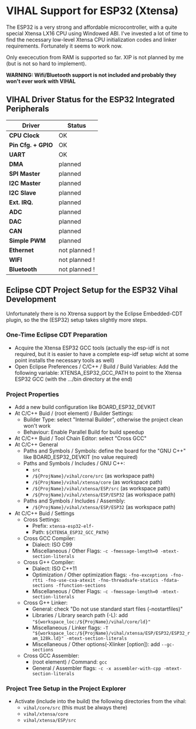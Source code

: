 # VIHAL Support for ESP32 (Xtensa)

The ESP32 is a very strong and affordable microcontroller, with a quite special Xtensa LX16 CPU using Windowed ABI.
I've invested a lot of time to find the necessary low-level Xtensa CPU initialization codes and linker requirements.
Fortunately it seems to work now. 

Only exececution from RAM is supported so far. XIP is not planned by me (but is not so hard to implement).

__WARNING: Wifi/Bluetooth support is not included and probably they won't ever work with VIHAL__

## VIHAL Driver Status for the ESP32 Integrated Peripherals

  Driver              | Status  |
----------------------|---------|
__CPU Clock__         | OK      |
__Pin Cfg. + GPIO__   | OK      |
__UART__              | OK      |
__DMA__               | planned |
__SPI Master__        | planned |
__I2C Master__        | planned |
__I2C Slave__         | planned |
__Ext. IRQ.__         | planned |
__ADC__               | planned |
__DAC__               | planned |
__CAN__               | planned |
__Simple PWM__        | planned |
__Ethernet__          | not planned ! |
__WIFI__              | not planned ! |
__Bluetooth__         | not planned ! |

## Eclipse CDT Project Setup for the ESP32 Vihal Development

Unfortunately there is no Xtrensa support by the Eclipse Embedded-CDT plugin, so the the (ESP32) setup takes slightly more
steps.

### One-Time Eclipse CDT Preparation
- Acquire the Xtensa ESP32 GCC tools (actually the esp-idf is not required, but it is easier to have a complete
  esp-idf setup wicht at some point installs the necessary tools as well)
- Open Eclipse Preferences / C/C++ / Build / Build Variables: Add the following variable:
  XTENSA_ESP32_GCC_PATH to point to the Xtensa ESP32 GCC (with the .../bin directory at the end)
  
### Project Properties
- Add a new build configuration like BOARD_ESP32_DEVKIT
- At C/C++ Buid / (root element) / Builder Settings:
  - Builder Type: select "Internal Builder", otherwise the project clean won't work
  - Behaviour: Enable Parallel Build for build speedup
- At C/C++ Buid / Tool Chain Editor: select "Cross GCC"
- At C/C++ General
  - Paths and Symbols / Symbols: define the board for the "GNU C++" like BOARD_ESP32_DEVKIT (no value required)
  - Paths and Symbols / Includes / GNU C++: 
    - ```src```
    - ```/${ProjName}/vihal/core/src``` (as workspace path)
    - ```/${ProjName}/vihal/xtensa/core``` (as workspace path)
    - ```/${ProjName}/vihal/xtensa/ESP/src``` (as workspace path)
    - ```/${ProjName}/vihal/xtensa/ESP/ESP32``` (as workspace path)
  - Paths and Symbols / Includes / Assembly: 
    - ```/${ProjName}/vihal/xtensa/ESP/ESP32``` (as workspace path)
- At C/C++ Buid / Settings
  - Cross Settings:
    - Prefix: ```xtensa-esp32-elf-```
    - Path: ```${XTENSA_ESP32_GCC_PATH}```
  - Cross GCC Compiler:
    - Dialect: ISO C99
    - Miscellaneous / Other Flags: ```-c -fmessage-length=0 -mtext-section-literals```
  - Cross G++ Compiler:
    - Dialect: ISO C++11
    - Optimization / Other optimization flags: ```-fno-exceptions -fno-rtti -fno-use-cxa-atexit -fno-threadsafe-statics -fdata-sections -ffunction-sections```
    - Miscellaneous / Other Flags: ```-c -fmessage-length=0 -mtext-section-literals```
  - Cross G++ Linker:
    - General: check "Do not use standard start files (-nostartfiles)"
    - Libraries / Library search path (-L): add ``` "${workspace_loc:/${ProjName}/vihal/core/ld}" ```
    - Miscellaneous / Linker flags: ``` -T "${workspace_loc:/${ProjName}/vihal/xtensa/ESP/ESP32/ESP32_ram_128k.ld}" -mtext-section-literals ```
    - Miscellaneous / Other options(-Xlinker [option]): add ```--gc-sections```
  - Cross GCC Assembler:
    - (root element) / Command: ```gcc```
    - General / Assembler flags: ```-c -x assembler-with-cpp -mtext-section-literals```
### Project Tree Setup in the Project Explorer
- Activate (include into the build) the following directories from the vihal:
  - ```vihal/core/src``` (this must be always there)
  - ```vihal/xtensa/core```
  - ```vihal/xtensa/ESP/src```
